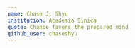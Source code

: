 ```yaml
---
name: Chase J. Shyu
institution: Academia Sinica
quote: Chance favors the prepared mind
github_user: chaseshyu
---
```

